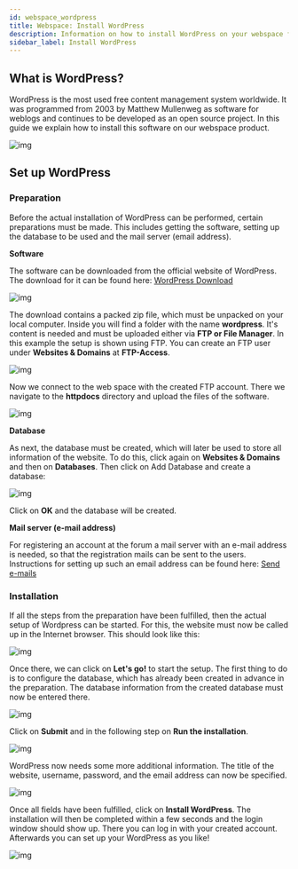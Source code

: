 ```yaml
---
id: webspace_wordpress
title: Webspace: Install WordPress
description: Information on how to install WordPress on your webspace from ZAP-Hosting - ZAP-Hosting.com documentation
sidebar_label: Install WordPress
---
```




## What is WordPress?

WordPress is the most used free content management system worldwide. It was programmed from 2003 by Matthew Mullenweg as software for weblogs and continues to be developed as an open source project. In this guide we explain how to install this software on our webspace product. 



![img](https://screensaver01.zap-hosting.com/index.php/s/ytkeToqXw7mFTN7/preview)



## Set up WordPress

### Preparation

Before the actual installation of WordPress can be performed, certain preparations must be made. This includes getting the software, setting up the database to be used and the mail server (email address).



**Software**

The software can be downloaded from the official website of WordPress. The download for it can be found here: [WordPress Download](https://en.wordpress.org/download/)

![img](https://screensaver01.zap-hosting.com/index.php/s/x9x63TsWaNcsSoz/preview)

The download contains a packed zip file, which must be unpacked on your local computer. Inside you will find a folder with the name **wordpress**. It's content is needed and must be uploaded either via **FTP or File Manager**. In this example the setup is shown using FTP. You can create an FTP user under **Websites & Domains** at **FTP-Access**.



![img](https://screensaver01.zap-hosting.com/index.php/s/sMfW8jfKbXRDkzQ/preview)



Now we connect to the web space with the created FTP account. There we navigate to the **httpdocs** directory and upload the files of the software.



![img](https://screensaver01.zap-hosting.com/index.php/s/HjEZZ6wci5oJWEm/preview)



**Database**

As next, the database must be created, which will later be used to store all information of the website. To do this, click again on **Websites & Domains** and then on **Databases**. Then click on Add Database and create a database:  



![img](https://screensaver01.zap-hosting.com/index.php/s/5sSe5yGycAiLmye/preview)



Click on **OK** and the database will be created.



**Mail server (e-mail address)**

For registering an account at the forum a mail server with an e-mail address is needed, so that the registration mails can be sent to the users. Instructions for setting up such an email address can be found here: [Send e-mails](https://zap-hosting.com/guides/docs/en/webspace_plesk_sendmail/)



### Installation

If all the steps from the preparation have been fulfilled, then the actual setup of Wordpress can be started. For this, the website must now be called up in the Internet browser. This should look like this: 

![img](https://screensaver01.zap-hosting.com/index.php/s/CNsbMHm4Ke9E8C2/preview)



Once there, we can click on **Let's go!** to start the setup. The first thing to do is to configure the database, which has already been created in advance in the preparation. The database information from the created database must now be entered there. 



![img](https://screensaver01.zap-hosting.com/index.php/s/emJp87JBMdBrTQf/preview)



Click on **Submit** and in the following step on **Run the installation**. 



![img](https://screensaver01.zap-hosting.com/index.php/s/smEsLzwaFFqd4pe/preview)



WordPress now needs some more additional information. The title of the website, username, password, and the email address can now be specified.

 

![img](https://screensaver01.zap-hosting.com/index.php/s/sAWRCzEAyJgjakZ/preview)



Once all fields have been fulfilled, click on **Install WordPress**. The installation will then be completed within a few seconds and the login window should show up. There you can log in with your created account. Afterwards you can set up your WordPress as you like!

![img](https://screensaver01.zap-hosting.com/index.php/s/wfDisFBEGwTSxok/preview)
